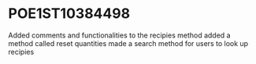 # POE1ST10384498
Added comments and functionalities to the recipies method
added a method called reset quantities 
made a search method for users to look up recipies 

